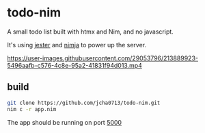 # todo-nim

A small todo list built with htmx and Nim, and no javascript.

It's using [jester](https://github.com/dom96/jester) and [nimja](https://github.com/enthus1ast/nimja) to power up the server.

https://user-images.githubusercontent.com/29053796/213889923-5496aafb-c576-4c8e-95a2-41831f94d013.mp4

## build

```bash
git clone https://github.com/jcha0713/todo-nim.git
nim c -r app.nim
```

The app should be running on port [5000](http://localhost:5000/)
